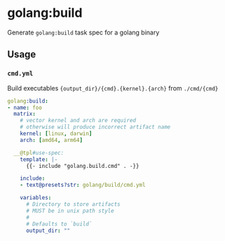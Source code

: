 # golang:build

Generate `golang:build` task spec for a golang binary

## Usage

### `cmd.yml`

Build executables `{output_dir}/{cmd}.{kernel}.{arch}` from `./cmd/{cmd}`

```yaml
golang:build:
- name: foo
  matrix:
    # vector kernel and arch are required
    # otherwise will produce incorrect artifact name
    kernel: [linux, darwin]
    arch: [amd64, arm64]

  __@tpl#use-spec:
    template: |-
      {{- include "golang.build.cmd" . -}}

    include:
    - text@presets?str: golang/build/cmd.yml

    variables:
      # Directory to store artifacts
      # MUST be in unix path style
      #
      # Defaults to `build`
      output_dir: ""
```
